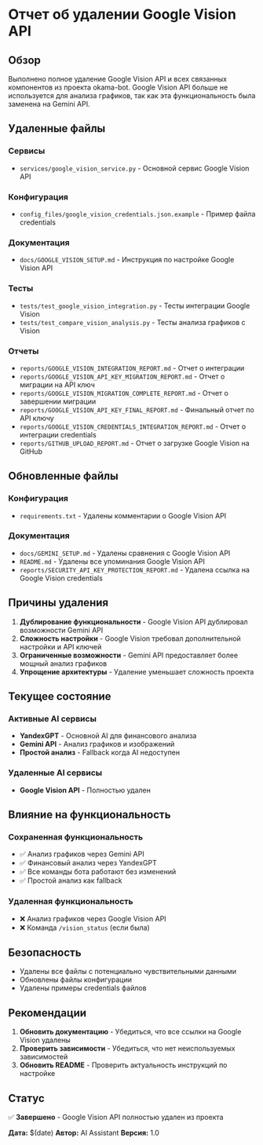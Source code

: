 # Отчет об удалении Google Vision API

## Обзор

Выполнено полное удаление Google Vision API и всех связанных компонентов из проекта okama-bot. Google Vision API больше не используется для анализа графиков, так как эта функциональность была заменена на Gemini API.

## Удаленные файлы

### Сервисы
- `services/google_vision_service.py` - Основной сервис Google Vision API

### Конфигурация
- `config_files/google_vision_credentials.json.example` - Пример файла credentials

### Документация
- `docs/GOOGLE_VISION_SETUP.md` - Инструкция по настройке Google Vision API

### Тесты
- `tests/test_google_vision_integration.py` - Тесты интеграции Google Vision
- `tests/test_compare_vision_analysis.py` - Тесты анализа графиков с Vision

### Отчеты
- `reports/GOOGLE_VISION_INTEGRATION_REPORT.md` - Отчет о интеграции
- `reports/GOOGLE_VISION_API_KEY_MIGRATION_REPORT.md` - Отчет о миграции на API ключ
- `reports/GOOGLE_VISION_MIGRATION_COMPLETE_REPORT.md` - Отчет о завершении миграции
- `reports/GOOGLE_VISION_API_KEY_FINAL_REPORT.md` - Финальный отчет по API ключу
- `reports/GOOGLE_VISION_CREDENTIALS_INTEGRATION_REPORT.md` - Отчет о интеграции credentials
- `reports/GITHUB_UPLOAD_REPORT.md` - Отчет о загрузке Google Vision на GitHub

## Обновленные файлы

### Конфигурация
- `requirements.txt` - Удалены комментарии о Google Vision API

### Документация
- `docs/GEMINI_SETUP.md` - Удалены сравнения с Google Vision API
- `README.md` - Удалены все упоминания Google Vision API
- `reports/SECURITY_API_KEY_PROTECTION_REPORT.md` - Удалена ссылка на Google Vision credentials

## Причины удаления

1. **Дублирование функциональности** - Google Vision API дублировал возможности Gemini API
2. **Сложность настройки** - Google Vision требовал дополнительной настройки и API ключей
3. **Ограниченные возможности** - Gemini API предоставляет более мощный анализ графиков
4. **Упрощение архитектуры** - Удаление уменьшает сложность проекта

## Текущее состояние

### Активные AI сервисы
- **YandexGPT** - Основной AI для финансового анализа
- **Gemini API** - Анализ графиков и изображений
- **Простой анализ** - Fallback когда AI недоступен

### Удаленные AI сервисы
- **Google Vision API** - Полностью удален

## Влияние на функциональность

### Сохраненная функциональность
- ✅ Анализ графиков через Gemini API
- ✅ Финансовый анализ через YandexGPT
- ✅ Все команды бота работают без изменений
- ✅ Простой анализ как fallback

### Удаленная функциональность
- ❌ Анализ графиков через Google Vision API
- ❌ Команда `/vision_status` (если была)

## Безопасность

- Удалены все файлы с потенциально чувствительными данными
- Обновлены файлы конфигурации
- Удалены примеры credentials файлов

## Рекомендации

1. **Обновить документацию** - Убедиться, что все ссылки на Google Vision удалены
2. **Проверить зависимости** - Убедиться, что нет неиспользуемых зависимостей
3. **Обновить README** - Проверить актуальность инструкций по настройке

## Статус

✅ **Завершено** - Google Vision API полностью удален из проекта

**Дата:** $(date)
**Автор:** AI Assistant
**Версия:** 1.0
